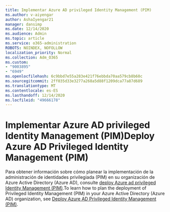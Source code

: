 ```yaml
---
title: Implementar Azure AD privileged Identity Management (PIM)
ms.author: v-aiyengar
author: AshaIyengar21
manager: dansimp
ms.date: 12/14/2020
ms.audience: Admin
ms.topic: article
ms.service: o365-administration
ROBOTS: NOINDEX, NOFOLLOW
localization_priority: Normal
ms.collection: Adm_O365
ms.custom:
- "9003895"
- "6949"
ms.openlocfilehash: 6c9bbd7e55a283e421f76ebbda70aa579cb8b60c
ms.sourcegitcommit: 2ff035d33e3277a268a5d88f1209dca77a87d689
ms.translationtype: MT
ms.contentlocale: es-ES
ms.lasthandoff: 12/14/2020
ms.locfileid: "49666178"
---
```

# <a name="deploy-azure-ad-privileged-identity-management-pim"></a><span data-ttu-id="3fadb-102">Implementar Azure AD privileged Identity Management (PIM)</span><span class="sxs-lookup"><span data-stu-id="3fadb-102">Deploy Azure AD Privileged Identity Management (PIM)</span></span>

<span data-ttu-id="3fadb-103">Para obtener información sobre cómo planear la implementación de la administración de identidades privilegiada (PIM) en su organización de Azure Active Directory (Azure AD), consulte [deploy Azure ad privileged Identity Management (PIM)](https://go.microsoft.com/fwlink/?linkid=2132095).</span><span class="sxs-lookup"><span data-stu-id="3fadb-103">To learn how to plan the deployment of Privileged Identity Management (PIM) in your Azure Active Directory (Azure AD) organization, see [Deploy Azure AD Privileged Identity Management (PIM)](https://go.microsoft.com/fwlink/?linkid=2132095).</span></span>